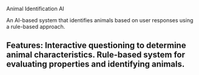 Animal Identification AI

An AI-based system that identifies animals based on user responses using a rule-based approach.

Features:
Interactive questioning to determine animal characteristics.
Rule-based system for evaluating properties and identifying animals.
------------------


